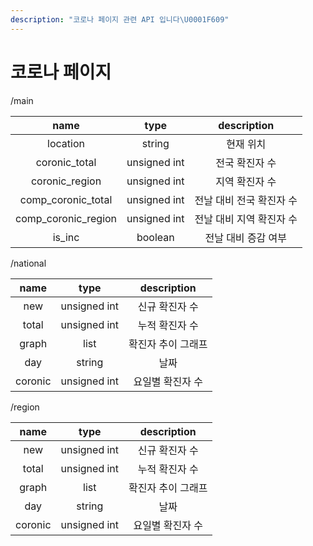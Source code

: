 ```yaml
---
description: "코로나 페이지 관련 API 입니다\U0001F609"
---
```


# 코로나 페이지

/main

| name | type | description |
| :---: | :---: | :---: |
| location | string | 현재 위치 |
| coronic\_total | unsigned int | 전국 확진자 수 |
| coronic\_region | unsigned int | 지역 확진자 수 |
| comp\_coronic\_total | unsigned int | 전날 대비 전국 확진자 수 |
| comp\_coronic\_region | unsigned int | 전날 대비 지역 확진자 수 |
| is\_inc | boolean | 전날 대비 증감 여부 |

/national

| name | type | description |
| :---: | :---: | :---: |
| new | unsigned int | 신규 확진자 수 |
| total | unsigned int | 누적 확진자 수 |
| graph | list | 확진자 추이 그래프 |
| day | string | 날짜 |
| coronic | unsigned int | 요일별 확진자 수 |

/region

| name | type | description |
| :---: | :---: | :---: |
| new | unsigned int | 신규 확진자 수 |
| total | unsigned int | 누적 확진자 수 |
| graph | list | 확진자 추이 그래프 |
| day | string | 날짜 |
| coronic | unsigned int | 요일별 확진자 수 |

